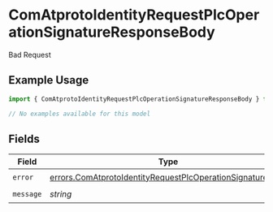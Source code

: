 # ComAtprotoIdentityRequestPlcOperationSignatureResponseBody

Bad Request

## Example Usage

```typescript
import { ComAtprotoIdentityRequestPlcOperationSignatureResponseBody } from "@speakeasy-api/bluesky/models/errors";

// No examples available for this model
```

## Fields

| Field                                                                                                                                    | Type                                                                                                                                     | Required                                                                                                                                 | Description                                                                                                                              |
| ---------------------------------------------------------------------------------------------------------------------------------------- | ---------------------------------------------------------------------------------------------------------------------------------------- | ---------------------------------------------------------------------------------------------------------------------------------------- | ---------------------------------------------------------------------------------------------------------------------------------------- |
| `error`                                                                                                                                  | [errors.ComAtprotoIdentityRequestPlcOperationSignatureError](../../models/errors/comatprotoidentityrequestplcoperationsignatureerror.md) | :heavy_check_mark:                                                                                                                       | N/A                                                                                                                                      |
| `message`                                                                                                                                | *string*                                                                                                                                 | :heavy_check_mark:                                                                                                                       | N/A                                                                                                                                      |